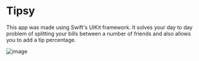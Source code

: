 # Tipsy
This app was made using Swift's UIKit framework. It solves your day to day problem of splitting your bills between a number of friends and also allows you to add a tip percentage.

![image](https://user-images.githubusercontent.com/21329560/198869756-4d636e83-3526-4d34-bed8-26d225f9f3cd.png)
